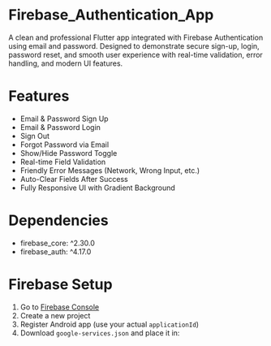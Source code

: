 # Firebase_Authentication_App

A clean and professional Flutter app integrated with Firebase Authentication using email and password. Designed to demonstrate secure sign-up, login, password reset, and smooth user experience with real-time validation, error handling, and modern UI features.

# Features
- Email & Password Sign Up
- Email & Password Login
- Sign Out
- Forgot Password via Email
- Show/Hide Password Toggle
- Real-time Field Validation
- Friendly Error Messages (Network, Wrong Input, etc.)
- Auto-Clear Fields After Success
- Fully Responsive UI with Gradient Background

# Dependencies
- firebase_core: ^2.30.0
- firebase_auth: ^4.17.0

# Firebase Setup 
1. Go to [Firebase Console](https://console.firebase.google.com)
2. Create a new project
3. Register Android app (use your actual `applicationId`)
4. Download `google-services.json` and place it in:
